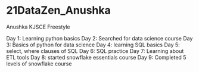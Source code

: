 # 21DataZen_Anushka
Anushka
KJSCE
Freestyle

Day 1: Learning python basics 
Day 2: Searched for data science course
Day 3: Basics of python for data science
Day 4: learning SQL basics
Day 5: select, where clauses of SQL
Day 6: SQL practice
Day 7: Learning about ETL tools
Day 8: started snowflake essentials course
Day 9: Completed 5 levels of snowflake course

